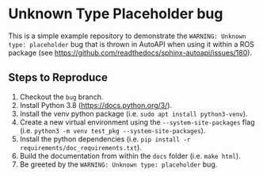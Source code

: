 # Unknown Type Placeholder bug

This is a simple example repository to demonstrate the `WARNING: Unknown type: placeholder` bug that is thrown in
AutoAPI when using it within a ROS package (see https://github.com/readthedocs/sphinx-autoapi/issues/180).

## Steps to Reproduce

1.  Checkout the `bug` branch.
2.  Install Python 3.8 (https://docs.python.org/3/).
3.  Install the venv python package (i.e. `sudo apt install python3-venv`).
4.  Create a new virtual environment using the `--system-site-packages` flag (i.e. `python3 -m venv test_pkg --system-site-packages`).
5.  Install the python dependencies (i.e. `pip install -r requirements/doc_requirements.txt`).
6.  Build the documentation from within the `docs` folder (i.e. `make html`).
7.  Be greeted by the `WARNING: Unknown type: placeholder` bug.
